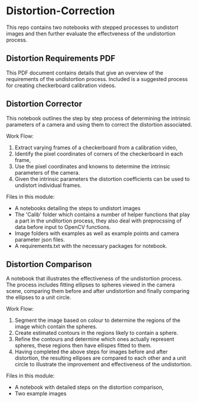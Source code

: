 # Distortion-Correction
This repo contains two notebooks with stepped processes to undistort images and then further evaluate the effectveness of the undistortion process.

## Distortion Requirements PDF
This PDF document contains details that give an overview of the requirements of the undistortion process. Included is a suggested process for creating checkerboard calibration videos.

## Distortion Corrector
This notebook outlines the step by step process of determining the intrinsic parameters of a camera and using them to correct the distortion associated.

Work Flow:
1. Extract varying frames of a checkerboard from a calibration video,
2. Identify the pixel coordinates of corners of the checkerboard in each frame,
3. Use the pixel coordinates and knowns to determine the intrinsic parameters of the camera.
4. Given the intrinsic parameters the distortion coefficients can be used to undistort individual frames.

Files in this module:
- A notebooks detailing the steps to undistort images
- The 'Calib' folder which contains a number of helper functions that play a part in the unditortion process, they also deal with preprocssing of data before input to OpenCV functions.
- Image folders with examples as well as example points and camera parameter json files.
- A requirements.txt with the necessary packages for notebook.

## Distortion Comparison
A notebook that illustrates the effectiveness of the undistortion process. The process includes fitting ellipses to spheres viewed in the camera scene, 
comparing them before and after undistortion and finally comparing the ellipses to a unit circle.

Work Flow:
1. Segment the image based on colour to determine the regions of the image which contain the spheres.
2. Create estimated contours in the regions likely to contain a sphere.
3. Refine the contours and determine which ones actually represent spheres, these regions then have ellispes fitted to them.
4. Having completed the above steps for images before and after distortion, the resulting ellipses are compared to each other and a unit circle to illustrate the improvement and effectiveness of the undistortion.

Files in this module:
- A notebook with detailed steps on the distortion comparison,
- Two example images
